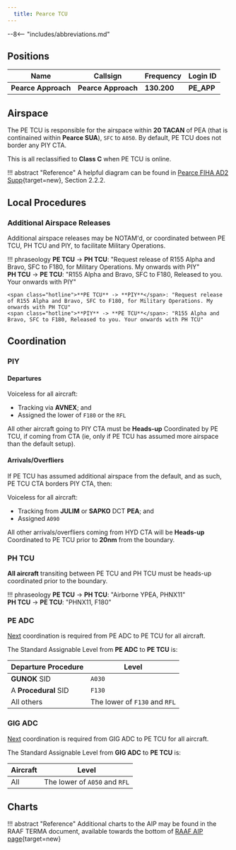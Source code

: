 ```yaml
---
  title: Pearce TCU
---
```


--8<-- "includes/abbreviations.md"

## Positions

| Name               | Callsign       | Frequency        | Login ID              |
| ------------------ | --------------| -------------- | ---------------- |
| **Pearce Approach**    | **Pearce Approach**  | **130.200** | **PE_APP**       |

## Airspace
The PE TCU is responsible for the airspace within **20 TACAN** of PEA (that is continained within **Pearce SUA**), `SFC` to `A050`. By default, PE TCU does not border any PIY CTA.

This is all reclassified to **Class C** when PE TCU is online.

!!! abstract "Reference"
    A helpful diagram can be found in [Pearce FIHA AD2 Supp](https://ais-af.airforce.gov.au/australian-aip){target=new}, Section 2.2.2.

## Local Procedures
### Additional Airspace Releases
Additional airspace releases may be NOTAM'd, or coordinated between PE TCU, PH TCU and PIY, to facilitate Military Operations.

!!! phraseology
    <span class="hotline">**PE TCU** -> **PH TCU**</span>: "Request release of R155 Alpha and Bravo, SFC to F180, for Military Operations. My onwards with PIY"   
    <span class="hotline">**PH TCU** -> **PE TCU**</span>: "R155 Alpha and Bravo, SFC to F180, Released to you. Your onwards with PIY"  

    <span class="hotline">**PE TCU** -> **PIY**</span>: "Request release of R155 Alpha and Bravo, SFC to F180, for Military Operations. My onwards with PH TCU"   
    <span class="hotline">**PIY** -> **PE TCU**</span>: "R155 Alpha and Bravo, SFC to F180, Released to you. Your onwards with PH TCU"  

## Coordination
### PIY
#### Departures
Voiceless for all aircraft:
 
- Tracking via **AVNEX**; and  
- Assigned the lower of `F180` or the `RFL`

All other aircraft going to PIY CTA must be **Heads-up** Coordinated by PE TCU, if coming from CTA (ie, only if PE TCU has assumed more airspace than the default setup).

#### Arrivals/Overfliers
If PE TCU has assumed additional airspace from the default, and as such, PE TCU CTA borders PIY CTA, then:

Voiceless for all aircraft:

- Tracking from **JULIM** or **SAPKO** DCT **PEA**; and 
- Assigned `A090`

All other arrivals/overfliers coming from HYD CTA will be **Heads-up** Coordinated to PE TCU prior to **20nm** from the boundary.

### PH TCU
**All aircraft** transiting between PE TCU and PH TCU must be heads-up coordinated prior to the boundary.

!!! phraseology
    <span class="hotline">**PE TCU** -> **PH TCU**</span>: "Airborne YPEA, PHNX11"   
    <span class="hotline">**PH TCU** -> **PE TCU**</span>: "PHNX11, F180"  

### PE ADC
[Next](../controller-skills/coordination.md#next) coordination is required from PE ADC to PE TCU for all aircraft.

The Standard Assignable Level from **PE ADC** to **PE TCU** is:

| Departure Procedure | Level |
| ------------------- | ----- |
| **GUNOK** SID | `A030` |
| A **Procedural** SID | `F130` |
| All others | The lower of `F130` and `RFL` |

### GIG ADC
[Next](../controller-skills/coordination.md#next) coordination is required from GIG ADC to PE TCU for all aircraft.

The Standard Assignable Level from **GIG ADC** to **PE TCU** is:

| Aircraft | Level |
| -------- | ----- |
| All | The lower of `A050` and `RFL` |

## Charts
!!! abstract "Reference"
    Additional charts to the AIP may be found in the RAAF TERMA document, available towards the bottom of [RAAF AIP page](https://ais-af.airforce.gov.au/australian-aip){target=new}
